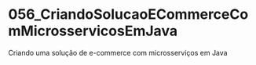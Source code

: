 # 056_CriandoSolucaoECommerceComMicrosservicosEmJava
Criando uma solução de e-commerce com microsserviços em Java
